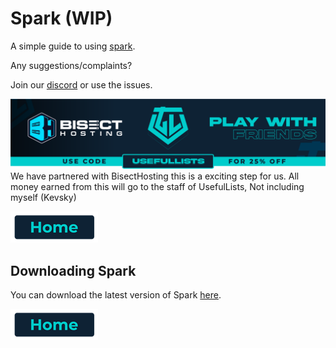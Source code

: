 # Spark (WIP)

A simple guide to using [spark](https://modrinth.com/mod/spark).

Any suggestions/complaints?

Join our [discord](https://discord.gg/8nzHYhVUQS) or use the issues.

[![Bisect Hosting Image](https://raw.githubusercontent.com/TheUsefulLists/assets/main/Images/Promo.png)](https://bisecthosting.com/UsefulLists)
We have partnered with BisectHosting this is a exciting step for us. All money earned from this will go to the staff of UsefulLists, Not including myself (Kevsky)

[![Home](https://raw.githubusercontent.com/TheUsefulLists/assets/main/Images/Buttons/Small/Home.png)](/README.md)

## Downloading Spark

You can download the latest version of Spark [here](https://spark.lucko.me/download).

[![Home](https://raw.githubusercontent.com/TheUsefulLists/assets/main/Images/Buttons/Small/Home.png)](/README.md)